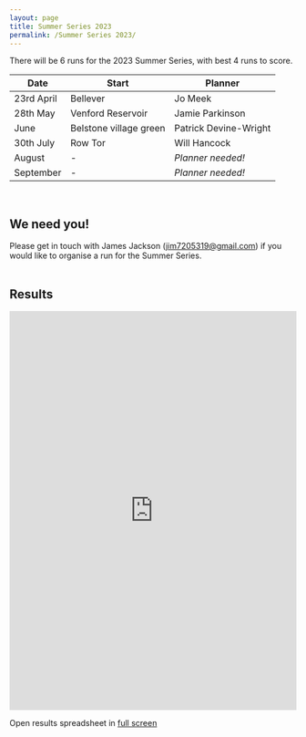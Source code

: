 ```yaml
---
layout: page
title: Summer Series 2023
permalink: /Summer Series 2023/
---
```

<!-- wp:tadv/classic-paragraph -->
<p>There will be 6 runs for the 2023 Summer Series, with best 4 runs to score.</p>



| **Date** | **Start** | **Planner** |
| --- | --- | --- |
| 23rd April | Bellever | Jo Meek |
| 28th May | Venford Reservoir | Jamie Parkinson  |
| June | Belstone village green | Patrick Devine-Wright |
| 30th July | Row Tor | Will Hancock  |
| August | *-* | *Planner needed!* |
| September | *-* | *Planner needed!* |


<div> </div>
<h2>We need you!</h2>
<div>Please get in touch with James Jackson (<a href="mailto:jim7205319@gmail.com">jim7205319@gmail.com</a>) if you would like to organise a run for the Summer Series.</div>
<div> </div>
<h2>Results</h2>
<p><iframe src="https://docs.google.com/spreadsheets/d/e/2PACX-1vSHi_nMuNtI2WYyTNsuYCDjlzLb_dBorycPdbXMEiwDuNGjzS8PRIg2AUR28HuxN3LhvA8Zkte4KjRN/pubhtml?widget=true&amp;headers=false" width="100%" height="700px" frameborder="0"></iframe></p>
<p>Open results spreadsheet in <a href="https://docs.google.com/spreadsheets/d/e/2PACX-1vSHi_nMuNtI2WYyTNsuYCDjlzLb_dBorycPdbXMEiwDuNGjzS8PRIg2AUR28HuxN3LhvA8Zkte4KjRN/pubhtml?widget=true&amp;headers=false" target="_blank" rel="noopener noreferrer">full screen</a></p>
<!-- /wp:tadv/classic-paragraph -->
